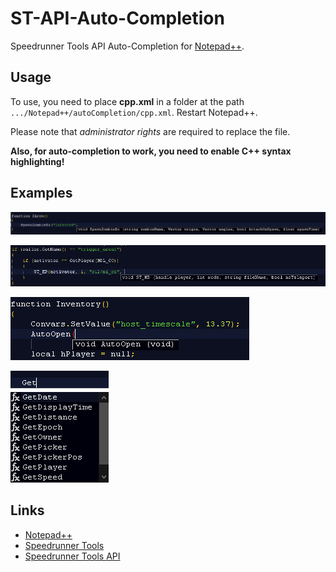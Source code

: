 # ST-API-Auto-Completion
Speedrunner Tools API Auto-Completion for [Notepad++](https://notepad-plus-plus.org/).

## Usage
To use, you need to place **cpp.xml** in a folder at the path `.../Notepad++/autoCompletion/cpp.xml`. Restart Notepad++.

Please note that _administrator rights_ are required to replace the file.

**Also, for auto-completion to work, you need to enable C++ syntax highlighting!**

## Examples
![Example 1](/images/spawn_zombie_ex.png)

![Example 2](/images/st_mr.png)

![Example 3](/images/auto_open.png)

![Example 4](/images/func_list.png)

## Links
* [Notepad++](https://notepad-plus-plus.org/)
* [Speedrunner Tools](https://steamcommunity.com/sharedfiles/filedetails/?id=510955402)
* [Speedrunner Tools API](https://steamcommunity.com/sharedfiles/filedetails/?id=1455798758)

